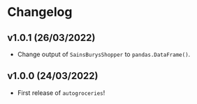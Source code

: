 # Changelog

## v1.0.1 (26/03/2022)

- Change output of `SainsBurysShopper` to `pandas.DataFrame()`.

## v1.0.0 (24/03/2022)

- First release of `autogroceries`!
